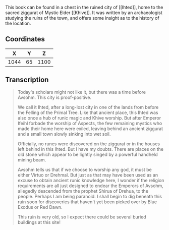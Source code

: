  

This book can be found in a chest in the ruined city of [[Ihted]], home to the sacred ziggurat of Mystic Elder [[Khive]]. It was written by an archaeologist studying the ruins of the town, and offers some insight as to the history of the location.

## Coordinates
| **X** | **Y** | **Z** |
| :---: | :---: | :---: |
| 1044  |  65   | 1100  |

## Transcription
> Today's scholars might not like it, but there was a time before Avsohm. This city is proof-positive.
>
> We call it Ihted, after a long-lost city in one of the lands from before the Felling of the Primal Tree. Like that ancient place, this Ihted was also once a hub of runic magic and Khive worship. But after Emperor Ifeihl forbade the worship of Aspects, the few remaining mystics who made their home here were exiled, leaving behind an ancient ziggurat and a small town slowly sinking into wet soil.
>
> Officially, no runes were discovered on the ziggurat or in the houses left behind in this Ihted. But I have my doubts. There are places on the old stone which appear to be lightly singed by a powerful handheld mining beam.
>
> Avsohm tells us that if we choose to worship any god, it must be either Virtuo or Drehmal. But just as that may have been used as an excuse to obtain ancient runic knowledge here, I wonder if the religion requirements are all just designed to endear the Emperors of Avsohm, allegedly descended from the prophet Shirua of Drehua, to the people. Perhaps I am being paranoid. I shall begin to dig beneath this ruin soon for discoveries that haven't yet been picked over by Blue Exodus or Red Dawn.
>
> This ruin is very old, so I expect there could be several buried buildings at this site!
